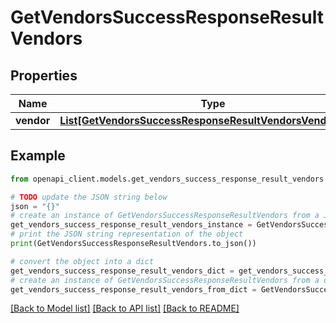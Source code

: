 # GetVendorsSuccessResponseResultVendors


## Properties

Name | Type | Description | Notes
------------ | ------------- | ------------- | -------------
**vendor** | [**List[GetVendorsSuccessResponseResultVendorsVendorInner]**](GetVendorsSuccessResponseResultVendorsVendorInner.md) |  | [optional] 

## Example

```python
from openapi_client.models.get_vendors_success_response_result_vendors import GetVendorsSuccessResponseResultVendors

# TODO update the JSON string below
json = "{}"
# create an instance of GetVendorsSuccessResponseResultVendors from a JSON string
get_vendors_success_response_result_vendors_instance = GetVendorsSuccessResponseResultVendors.from_json(json)
# print the JSON string representation of the object
print(GetVendorsSuccessResponseResultVendors.to_json())

# convert the object into a dict
get_vendors_success_response_result_vendors_dict = get_vendors_success_response_result_vendors_instance.to_dict()
# create an instance of GetVendorsSuccessResponseResultVendors from a dict
get_vendors_success_response_result_vendors_from_dict = GetVendorsSuccessResponseResultVendors.from_dict(get_vendors_success_response_result_vendors_dict)
```
[[Back to Model list]](../README.md#documentation-for-models) [[Back to API list]](../README.md#documentation-for-api-endpoints) [[Back to README]](../README.md)


